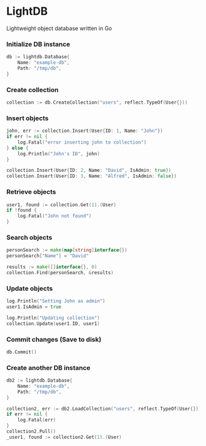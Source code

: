 # LightDB
Lightweight object database written in Go

### Initialize DB instance
```go
db := lightdb.Database{
    Name: "example-db",
    Path: "/tmp/db",
}
```

### Create collection
```go
collection := db.CreateCollection("users", reflect.TypeOf(User{}))
```

### Insert objects
```go
john, err := collection.Insert(User{ID: 1, Name: "John"})
if err != nil {
    log.Fatal("error inserting john to collection")
} else {
    log.Println("John's ID", john)
}

collection.Insert(User{ID: 2, Name: "David", IsAdmin: true})
collection.Insert(User{ID: 3, Name: "Alfred", IsAdmin: false})
```

### Retrieve objects
```go
user1, found := collection.Get(1).(User)
if !found {
    log.Fatal("John not found")
}
```

### Search objects
```go
personSearch := make(map[string]interface{})
personSearch["Name"] = "David"

results := make([]interface{}, 0)
collection.Find(personSearch, &results)
```

### Update objects
```go
log.Println("Setting John as admin")
user1.IsAdmin = true

log.Println("Updating collection")
collection.Update(user1.ID, user1)
```

### Commit changes (Save to disk)
```go
db.Commit()
```

### Create another DB instance
```go
db2 := lightdb.Database{
    Name: "example-db",
    Path: "/tmp/db",
}

collection2, err := db2.LoadCollection("users", reflect.TypeOf(User{}))
if err != nil {
    log.Fatal(err)
}
collection2.Pull()
_user1, found := collection2.Get(1).(User)
```
